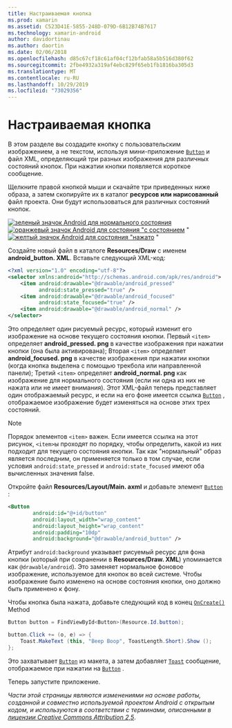 ```yaml
---
title: Настраиваемая кнопка
ms.prod: xamarin
ms.assetid: C523D41E-5855-248D-079D-6B12B74B7617
ms.technology: xamarin-android
author: davidortinau
ms.author: daortin
ms.date: 02/06/2018
ms.openlocfilehash: d85c67cf18c61af04cf12bfab58a5b516d380f62
ms.sourcegitcommit: 2fbe4932a319af4ebc829f65eb1fb1816ba305d3
ms.translationtype: MT
ms.contentlocale: ru-RU
ms.lasthandoff: 10/29/2019
ms.locfileid: "73029356"
---
```

# <a name="custom-button"></a>Настраиваемая кнопка

В этом разделе вы создадите кнопку с пользовательским изображением, а не текстом, используя мини-приложение [`Button`](xref:Android.Widget.Button) и файл XML, определяющий три разных изображения для различных состояний кнопок. При нажатии кнопки появляется короткое сообщение.

Щелкните правой кнопкой мыши и скачайте три приведенных ниже образа, а затем скопируйте их в каталог **ресурсов или нарисованный** файл проекта. Они будут использоваться для различных состояний кнопок.

 [![зеленый значок Android для нормального состояния](custom-button-images/android-normal.png)](custom-button-images/android-normal.png#lightbox) [![оранжевый значок Android для состояния "с состоянием](custom-button-images/android-focused.png)](custom-button-images/android-focused.png#lightbox) " [![желтый значок Android для состояния "нажато](custom-button-images/android-pressed.png)](custom-button-images/android-pressed.png#lightbox) "

Создайте новый файл в каталоге **Resources/Draw** с именем **android_button. XML**. Вставьте следующий XML-код:

```xml
<?xml version="1.0" encoding="utf-8"?>
<selector xmlns:android="http://schemas.android.com/apk/res/android">
    <item android:drawable="@drawable/android_pressed"
          android:state_pressed="true" />
    <item android:drawable="@drawable/android_focused"
          android:state_focused="true" />
    <item android:drawable="@drawable/android_normal" />
</selector>
```

Это определяет один рисуемый ресурс, который изменит его изображение на основе текущего состояния кнопки. Первый `<item>` определяет **android_pressed. png** в качестве изображения при нажатии кнопки (она была активирована); Вторая `<item>` определяет **android_focused. png** в качестве изображения при нажатии кнопки (когда кнопка выделена с помощью трекбола или направленной панели); Третий `<item>` определяет **android_normal. png** как изображение для нормального состояния (если ни одна из них не нажата или не имеет внимания). Этот XML-файл теперь представляет один отображаемый ресурс, и если на его фоне имеется ссылка [`Button`](xref:Android.Widget.Button) , отображаемое изображение будет изменяться на основе этих трех состояний.

> [!NOTE]
> Порядок элементов `<item>` важен. Если имеется ссылка на этот рисунок, `<item>`ы проходят по порядку, чтобы определить, какой из них подходит для текущего состояния кнопки.
> Так как "нормальный" образ является последним, он применяется только в том случае, если условия `android:state_pressed` и `android:state_focused` имеют оба вычисленных значения false.

Откройте файл **Resources/Layout/Main. axml** и добавьте элемент [`Button`](xref:Android.Widget.Button) :

```xml
<Button
        android:id="@+id/button"
        android:layout_width="wrap_content"
        android:layout_height="wrap_content"
        android:padding="10dp"
        android:background="@drawable/android_button" />
```

Атрибут `android:background` указывает рисуемый ресурс для фона кнопки (который при сохранении в **Resources/Draw. XML**) упоминается как `@drawable/android`). Это заменяет нормальное фоновое изображение, используемое для кнопок во всей системе. Чтобы изображение было изменено на основе состояния кнопки, оно должно быть применено к фону.

Чтобы кнопка была нажата, добавьте следующий код в конец [`OnCreate()`](xref:Android.App.Activity.OnCreate*)
Method

```csharp
Button button = FindViewById<Button>(Resource.Id.button);

button.Click += (o, e) => {
    Toast.MakeText (this, "Beep Boop", ToastLength.Short).Show ();
};
```

Это захватывает [`Button`](xref:Android.Widget.Button) из макета, а затем добавляет [`Toast`](xref:Android.Widget.Toast) сообщение, отображаемое при нажатии на [`Button`](xref:Android.Widget.Button) .

Теперь запустите приложение.

*Части этой страницы являются изменениями на основе работы, созданной и совместно используемой проектом Android с открытым кодом, и используются в соответствии с терминами, описанными в* [*лицензии
Creative Commons Attribution 2,5*](https://creativecommons.org/licenses/by/2.5/).
